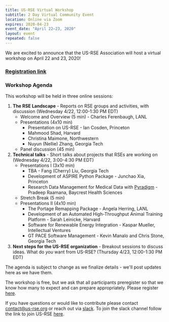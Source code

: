 ```yaml
---
title: US-RSE Virtual Workshop
subtitle: 2 Day Virtual Community Event 
location: Online via Zoom
expires: 2020-04-23
event_date: "April 22–23, 2020"
layout: event
repeated: false
---
```


We are excited to announce that the US-RSE Association will host a virtual workshop on April 22 and 23, 2020!  

### [Registration link](https://forms.gle/RNDK5DiHtpikjAVS7)

### Workshop Agenda

This workshop will be held in three online sessions:

1. **The RSE Landscape** - Reports on RSE groups and activities, with discussion (Wednesday 4/22, 12:00-1:30 PM EDT)
    - Welcome and Overview (5 min) - Charles Ferenbaugh, LANL
    - Presentations (4x10 min)
        - Presentation on US-RSE - Ian Cosden, Princeton
        - Mahmood Shad, Harvard
        - Christina Maimone, Northwestern
        - Nuyun (Nellie) Zhang, Georgia Tech
    - Panel discussion (45 min)
1. **Technical talks** - Short talks about projects that RSEs are working on (Wednesday 4/22, 3:00-4:30 PM EDT)
    - Presentations I (3x10 min)
        - TBA - Fang (Cherry) Liu, Georgia Tech
        - Development of ASPIRE Python Package - Junchao Xia, Princeton
        - Research Data Management for Medical Data with [Pyradigm](https://github.com/raamana/pyradigm) - Pradeep Raamana, Baycrest Health Sciences
    - Stretch Break (5 min)
    - Presentations II (4x10 min)
        - The Portage Remapping Package - Angela Herring, LANL
        - Development of an Automated High-Throughput Animal Training Platform - Sarah Leinicke, Harvard
        - Software for Renewable Energy Integration - Kaspar Mueller, Intellectual Ventures
        - GT PACE Software Management - Kevin Manalo and Chris Stone, Georgia Tech
1. **Next steps for the US-RSE organization** - Breakout sessions to discuss ideas. What do *you* want from US-RSE? (Thursday 4/23, 12:00-1:30 PM EDT)

The agenda is subject to change as we finalize details - we'll post updates here as we have them.

The workshop is free, but we ask that all participants preregister so that we know how many to expect and can prepare appropriately. Please register [here](https://forms.gle/RNDK5DiHtpikjAVS7).


If you have questions or would like to contribute please contact contact@us-rse.org or reach out via [slack](https://usrse.slack.com/).
To join the slack channel follow the link to join US-RSE [here](https://us-rse.org/join/). 

